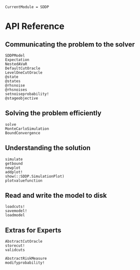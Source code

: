 ```@meta
CurrentModule = SDDP
```

# API Reference

## Communicating the problem to the solver

```@docs
SDDPModel
Expectation
NestedAVaR
DefaultCutOracle
LevelOneCutOracle
@state
@states
@rhsnoise
@rhsnoises
setnoiseprobability!
@stageobjective
```

## Solving the problem efficiently
```@docs
solve
MonteCarloSimulation
BoundConvergence
```
## Understanding the solution
```@docs
simulate
getbound
newplot
addplot!
show(::SDDP.SimulationPlot)
plotvaluefunction
```

## Read and write the model to disk

```@docs
loadcuts!
savemodel!
loadmodel
```

## Extras for Experts
```@docs
AbstractCutOracle
storecut!
validcuts
```

```@docs
AbstractRiskMeasure
modifyprobability!
```
